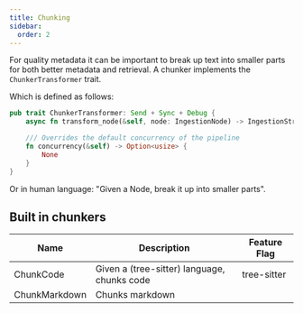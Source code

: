 ```yaml
---
title: Chunking
sidebar:
  order: 2
---
```


For quality metadata it can be important to break up text into smaller parts for both better metadata and retrieval. A chunker implements the `ChunkerTransformer` trait.

Which is defined as follows:

```rust
pub trait ChunkerTransformer: Send + Sync + Debug {
    async fn transform_node(&self, node: IngestionNode) -> IngestionStream;

    /// Overrides the default concurrency of the pipeline
    fn concurrency(&self) -> Option<usize> {
        None
    }
}
```

Or in human language: "Given a Node, break it up into smaller parts".

## Built in chunkers

<small>

| Name          | Description                                 | Feature Flag |
| ------------- | ------------------------------------------- | ------------ |
| ChunkCode     | Given a (tree-sitter) language, chunks code | tree-sitter  |
| ChunkMarkdown | Chunks markdown                             |              |

</small>
